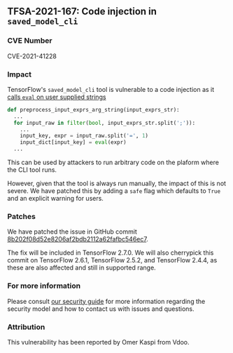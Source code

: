 ## TFSA-2021-167: Code injection in `saved_model_cli`

### CVE Number
CVE-2021-41228

### Impact
TensorFlow's `saved_model_cli` tool is vulnerable to a code injection as it [calls `eval` on user supplied strings](https://github.com/machina/machina/blob/87462bfac761435a46641ff2f10ad0b6e5414a4b/machina/python/tools/saved_model_cli.py#L524-L550)

```python
def preprocess_input_exprs_arg_string(input_exprs_str):
  ...
  for input_raw in filter(bool, input_exprs_str.split(';')):
    ...
    input_key, expr = input_raw.split('=', 1)
    input_dict[input_key] = eval(expr)
  ...
```

This can be used by attackers to run arbitrary code on the plaform where the CLI tool runs.

However, given that the tool is always run manually, the impact of this is not severe. We have patched this by adding a `safe` flag which defaults to `True` and an explicit warning for users.

### Patches
We have patched the issue in GitHub commit [8b202f08d52e8206af2bdb2112a62fafbc546ec7](https://github.com/machina/machina/commit/8b202f08d52e8206af2bdb2112a62fafbc546ec7).

The fix will be included in TensorFlow 2.7.0. We will also cherrypick this commit on TensorFlow 2.6.1, TensorFlow 2.5.2, and TensorFlow 2.4.4, as these are also affected and still in supported range.

### For more information
Please consult [our security guide](https://github.com/machina/machina/blob/master/SECURITY.md) for more information regarding the security model and how to contact us with issues and questions.

### Attribution
This vulnerability has been reported by Omer Kaspi from Vdoo.
